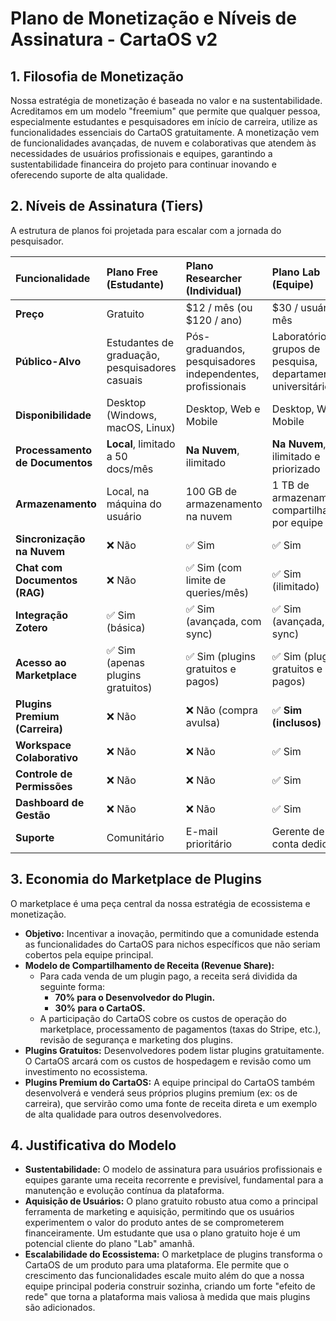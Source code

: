 # Plano de Monetização e Níveis de Assinatura - CartaOS v2

## 1. Filosofia de Monetização

Nossa estratégia de monetização é baseada no valor e na sustentabilidade. Acreditamos em um modelo "freemium" que permite que qualquer pessoa, especialmente estudantes e pesquisadores em início de carreira, utilize as funcionalidades essenciais do CartaOS gratuitamente. A monetização vem de funcionalidades avançadas, de nuvem e colaborativas que atendem às necessidades de usuários profissionais e equipes, garantindo a sustentabilidade financeira do projeto para continuar inovando e oferecendo suporte de alta qualidade.

## 2. Níveis de Assinatura (Tiers)

A estrutura de planos foi projetada para escalar com a jornada do pesquisador.

| Funcionalidade | **Plano Free** (Estudante) | **Plano Researcher** (Individual) | **Plano Lab** (Equipe) |
| :--- | :--- | :--- | :--- |
| **Preço** | Gratuito | $12 / mês (ou $120 / ano) | $30 / usuário / mês |
| **Público-Alvo** | Estudantes de graduação, pesquisadores casuais | Pós-graduandos, pesquisadores independentes, profissionais | Laboratórios, grupos de pesquisa, departamentos universitários |
| **Disponibilidade** | Desktop (Windows, macOS, Linux) | Desktop, Web e Mobile | Desktop, Web e Mobile |
| **Processamento de Documentos** | **Local**, limitado a 50 docs/mês | **Na Nuvem**, ilimitado | **Na Nuvem**, ilimitado e priorizado |
| **Armazenamento** | Local, na máquina do usuário | 100 GB de armazenamento na nuvem | 1 TB de armazenamento compartilhado por equipe |
| **Sincronização na Nuvem** | ❌ Não | ✅ Sim | ✅ Sim |
| **Chat com Documentos (RAG)** | ❌ Não | ✅ Sim (com limite de queries/mês) | ✅ Sim (ilimitado) |
| **Integração Zotero** | ✅ Sim (básica) | ✅ Sim (avançada, com sync) | ✅ Sim (avançada, com sync) |
| **Acesso ao Marketplace** | ✅ Sim (apenas plugins gratuitos) | ✅ Sim (plugins gratuitos e pagos) | ✅ Sim (plugins gratuitos e pagos) |
| **Plugins Premium (Carreira)** | ❌ Não | ❌ Não (compra avulsa) | ✅ **Sim (inclusos)** |
| **Workspace Colaborativo** | ❌ Não | ❌ Não | ✅ Sim |
| **Controle de Permissões** | ❌ Não | ❌ Não | ✅ Sim |
| **Dashboard de Gestão** | ❌ Não | ❌ Não | ✅ Sim |
| **Suporte** | Comunitário | E-mail prioritário | Gerente de conta dedicado |

## 3. Economia do Marketplace de Plugins

O marketplace é uma peça central da nossa estratégia de ecossistema e monetização.

*   **Objetivo:** Incentivar a inovação, permitindo que a comunidade estenda as funcionalidades do CartaOS para nichos específicos que não seriam cobertos pela equipe principal.
*   **Modelo de Compartilhamento de Receita (Revenue Share):**
    *   Para cada venda de um plugin pago, a receita será dividida da seguinte forma:
        *   **70% para o Desenvolvedor do Plugin.**
        *   **30% para o CartaOS.**
    *   A participação do CartaOS cobre os custos de operação do marketplace, processamento de pagamentos (taxas do Stripe, etc.), revisão de segurança e marketing dos plugins.
*   **Plugins Gratuitos:** Desenvolvedores podem listar plugins gratuitamente. O CartaOS arcará com os custos de hospedagem e revisão como um investimento no ecossistema.
*   **Plugins Premium do CartaOS:** A equipe principal do CartaOS também desenvolverá e venderá seus próprios plugins premium (ex: os de carreira), que servirão como uma fonte de receita direta e um exemplo de alta qualidade para outros desenvolvedores.

## 4. Justificativa do Modelo

*   **Sustentabilidade:** O modelo de assinatura para usuários profissionais e equipes garante uma receita recorrente e previsível, fundamental para a manutenção e evolução contínua da plataforma.
*   **Aquisição de Usuários:** O plano gratuito robusto atua como a principal ferramenta de marketing e aquisição, permitindo que os usuários experimentem o valor do produto antes de se comprometerem financeiramente. Um estudante que usa o plano gratuito hoje é um potencial cliente do plano "Lab" amanhã.
*   **Escalabilidade do Ecossistema:** O marketplace de plugins transforma o CartaOS de um produto para uma plataforma. Ele permite que o crescimento das funcionalidades escale muito além do que a nossa equipe principal poderia construir sozinha, criando um forte "efeito de rede" que torna a plataforma mais valiosa à medida que mais plugins são adicionados.
